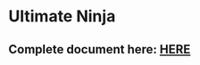 # Ultimate Ninja


## Complete document here: [HERE](https://docs.google.com/document/d/1O3Vl38Si1nRL7LZbkTO6ZeiFV9Yd005uRWQ-1EWjlGw/)
